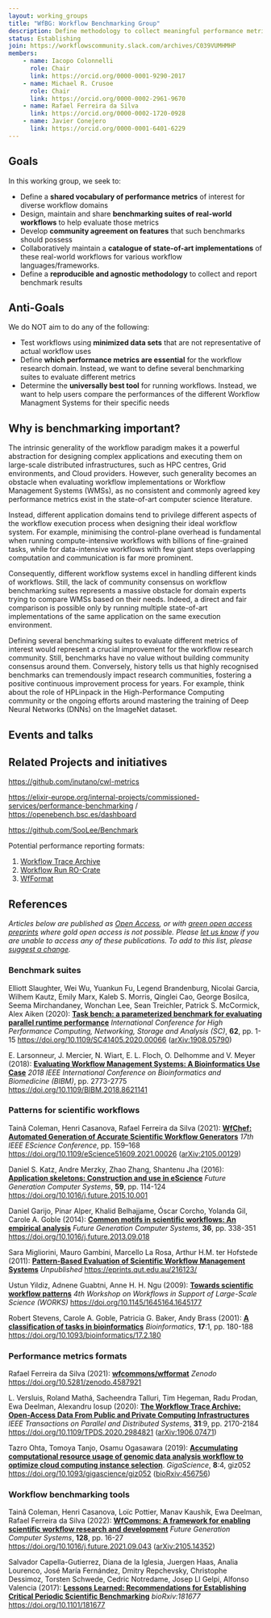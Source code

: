 ```yaml
---
layout: working_groups
title: "WfBG: Workflow Benchmarking Group"
description: Define methodology to collect meaningful performance metrics; share exemplar workflows written in multiple workflow languages
status: Establishing
join: https://workflowscommunity.slack.com/archives/C039VUMHMHP
members:
    - name: Iacopo Colonnelli
      role: Chair
      link: https://orcid.org/0000-0001-9290-2017
    - name: Michael R. Crusoe
      role: Chair
      link: https://orcid.org/0000-0002-2961-9670
    - name: Rafael Ferreira da Silva
      link: https://orcid.org/0000-0002-1720-0928
    - name: Javier Conejero
      link: https://orcid.org/0000-0001-6401-6229
---
```


## Goals

In this working group, we seek to:
- Define a **shared vocabulary of performance metrics** of interest for diverse workflow domains
- Design, maintain and share **benchmarking suites of real-world workflows** to help evaluate those metrics
- Develop **community agreement on features** that such benchmarks should possess
- Collaboratively maintain a **catalogue of state-of-art implementations** of these real-world workflows for various workflow languages/frameworks.
- Define a **reproducible and agnostic methodology** to collect and report benchmark results

## Anti-Goals

We do NOT aim to do any of the following:
- Test workflows using **minimized data sets** that are not representative of actual workflow uses
- Define **which performance metrics are essential** for the workflow research domain. Instead, we want to define several benchmarking suites to evaluate
  different metrics
- Determine the **universally best tool** for running workflows. Instead, we want to help users compare the performances of the different Workflow
  Managment Systems for their specific needs

## Why is benchmarking important?

The intrinsic generality of the workflow paradigm makes it a powerful abstraction for designing complex applications and executing them on large-scale
distributed infrastructures, such as HPC centres, Grid environments, and Cloud providers. However, such generality becomes an obstacle when evaluating
workflow implementations or Workflow Management Systems (WMSs), as no consistent and commonly agreed key performance metrics exist in the state-of-art
computer science literature.

Instead, different application domains tend to privilege different aspects of the workflow execution process when designing their ideal workflow system.
For example, minimising the control-plane overhead is fundamental when running compute-intensive workflows with billions of fine-grained tasks, while
for data-intensive workflows with few giant steps overlapping computation and communication is far more prominent.

Consequently, different workflow systems excel in handling different kinds of workflows. Still, the lack of community consensus on workflow benchmarking
suites represents a massive obstacle for domain experts trying to compare WMSs based on their needs. Indeed, a direct and fair comparison is possible only
by running multiple state-of-art implementations of the same application on the same execution environment.

Defining several benchmarking suites to evaluate different metrics of interest would represent a crucial improvement for the workflow research
community. Still, benchmarks have no value without building community consensus around them. Conversely, history tells us that highly recognised
benchmarks can tremendously impact research communities, fostering a positive continuous improvement process for years. For example, think about
the role of HPLinpack in the High-Performance Computing community or the ongoing efforts around mastering the training of Deep Neural Networks
(DNNs) on the ImageNet dataset.

## Events and talks


## Related Projects and initiatives

<https://github.com/inutano/cwl-metrics>

<https://elixir-europe.org/internal-projects/commissioned-services/performance-benchmarking> / <https://openebench.bsc.es/dashboard>

<https://github.com/SooLee/Benchmark>

Potential performance reporting formats:

1. [Workflow Trace Archive](https://wta.atlarge-research.com/)
2. [Workflow Run RO-Crate](https://www.researchobject.org/workflow-run-crate/)
3. [WfFormat](https://github.com/wfcommons/wfformat)

<!-- Related projects and initiatives related to the  Workflow Benchmarking Group aims: -->


## References

_Articles below are published as [Open Access](https://www.library.manchester.ac.uk/using-the-library/staff/research/open-research/access/),
or with [green open access preprints](https://www.library.manchester.ac.uk/using-the-library/staff/research/open-research/access/understanding/)
where gold open access is not possible. Please [let us know](https://github.com/workflowscommunity/workflowscommunity.github.io/issues) if you are
unable to access any of these publications. To add to this list, please
[suggest a change](https://github.com/workflowscommunity/workflowscommunity.github.io/blob/main/_working_groups/benchmarking.md)._


### Benchmark suites

Elliott Slaughter, Wei Wu, Yuankun Fu, Legend Brandenburg, Nicolai Garcia, Wilhem Kautz, Emily Marx, Kaleb S. Morris, Qinglei Cao, George Bosilca,
Seema Mirchandaney, Wonchan Lee, Sean Treichler, Patrick S. McCormick, Alex Aiken (2020):
[**Task bench: a parameterized benchmark for evaluating parallel runtime performance**](https://doi.org/10.1109/SC41405.2020.00066)
*International Conference for High Performance Computing, Networking, Storage and Analysis (SC)*, **62**, pp. 1-15
<https://doi.org/10.1109/SC41405.2020.00066> ([arXiv:1908.05790]( 	
https://doi.org/10.48550/arXiv.1908.05790))

E. Larsonneur, J. Mercier, N. Wiart, E. L. Floch, O. Delhomme and V. Meyer (2018):
[**Evaluating Workflow Management Systems: A Bioinformatics Use Case**](https://doi.org/10.1109/BIBM.2018.8621141)
*2018 IEEE International Conference on Bioinformatics and Biomedicine (BIBM)*, pp. 2773-2775
<https://doi.org/10.1109/BIBM.2018.8621141> 


### Patterns for scientific workflows

Tainã Coleman, Henri Casanova, Rafael Ferreira da Silva (2021):
[**WfChef: Automated Generation of Accurate Scientific Workflow Generators**](https://doi.org/10.1109/eScience51609.2021.00026)
*17th IEEE EScience Conference*, pp. 159–168
<https://doi.org/10.1109/eScience51609.2021.00026> ([arXiv:2105.00129](
https://doi.org/10.48550/arXiv.2105.00129))

Daniel S. Katz, Andre Merzky, Zhao Zhang, Shantenu Jha (2016):
[**Application skeletons: Construction and use in eScience**](https://doi.org/10.1016/j.future.2015.10.001)
*Future Generation Computer Systems*, **59**, pp. 114-124
<https://doi.org/10.1016/j.future.2015.10.001>

Daniel Garijo, Pinar Alper, Khalid Belhajjame, Óscar Corcho, Yolanda Gil, Carole A. Goble (2014):
[**Common motifs in scientific workflows: An empirical analysis**](https://doi.org/10.1016/j.future.2013.09.018)
*Future Generation Computer Systems*, **36**, pp. 338-351
<https://doi.org/10.1016/j.future.2013.09.018>

Sara Migliorini, Mauro Gambini, Marcello La Rosa, Arthur H.M. ter Hofstede (2011):
[**Pattern-Based Evaluation of Scientific Workflow Management Systems**](https://eprints.qut.edu.au/216123/)
*Unpublished*
<https://eprints.qut.edu.au/216123/>

Ustun Yildiz, Adnene Guabtni, Anne H. H. Ngu (2009):
[**Towards scientific workflow patterns**](https://doi.org/10.1145/1645164.1645177)
*4th Workshop on Workflows in Support of Large-Scale Science (WORKS)*
<https://doi.org/10.1145/1645164.1645177>

Robert Stevens, Carole A. Goble, Patricia G. Baker, Andy Brass (2001):
[**A classification of tasks in bioinformatics**](https://doi.org/10.1093/bioinformatics/17.2.180)
*Bioinformatics*, **17**:1, pp. 180-188
<https://doi.org/10.1093/bioinformatics/17.2.180>


### Performance metrics formats

Rafael Ferreira da Silva (2021):
[**wfcommons/wfformat**](https://doi.org/10.5281/zenodo.4587921)
*Zenodo*
<https://doi.org/10.5281/zenodo.4587921>

L. Versluis, Roland Mathá, Sacheendra Talluri, Tim Hegeman, Radu Prodan, Ewa Deelman, Alexandru Iosup (2020):
[**The Workflow Trace Archive: Open-Access Data From Public and Private Computing Infrastructures**](https://doi.org/10.1109/TPDS.2020.2984821)
*IEEE Transactions on Parallel and Distributed Systems*, **31**:9, pp. 2170-2184
<https://doi.org/10.1109/TPDS.2020.2984821> ([arXiv:1906.07471]( 	
https://doi.org/10.48550/arXiv.1906.07471))

Tazro Ohta, Tomoya Tanjo, Osamu Ogasawara (2019):
[**Accumulating computational resource usage of genomic data analysis workflow
to optimize cloud computing instance selection**](https://doi.org/10.1093/gigascience/giz052).
*GigaScience*, **8**:4, giz052
<https://doi.org/10.1093/gigascience/giz052> ([bioRxiv:456756](https://doi.org/10.1101/456756))

### Workflow benchmarking tools

Tainã Coleman, Henri Casanova, Loïc Pottier, Manav Kaushik, Ewa Deelman, Rafael Ferreira da Silva (2022):
[**WfCommons: A framework for enabling scientific workflow research and development**](https://doi.org/10.1016/j.future.2021.09.043)
*Future Generation Computer Systems*, **128**, pp. 16-27
<https://doi.org/10.1016/j.future.2021.09.043> ([arXiv:2105.14352]( 	
https://doi.org/10.48550/arXiv.2105.14352))

Salvador Capella-Gutierrez, Diana de la Iglesia, Juergen Haas, Analia Lourenco, José María Fernández, Dmitry Repchevsky, Christophe Dessimoz,
Torsten Schwede, Cedric Notredame, Josep Ll Gelpi, Alfonso Valencia (2017):
[**Lessons Learned: Recommendations for Establishing Critical Periodic Scientific Benchmarking**](https://doi.org/10.1101/181677)
*bioRxiv:181677*
<https://doi.org/10.1101/181677> 
